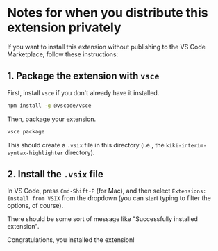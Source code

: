 # Notes for when you distribute this extension privately

If you want to install this extension without publishing to the VS Code Marketplace, follow these instructions:

## 1. Package the extension with `vsce`

First, install `vsce` if you don't already have it installed.

```sh
npm install -g @vscode/vsce
```

Then, package your extension.

```sh
vsce package
```

This should create a `.vsix` file in this directory (i.e., the `kiki-interim-syntax-highlighter` directory).

## 2. Install the `.vsix` file

In VS Code, press `Cmd-Shift-P` (for Mac), and then select `Extensions: Install from VSIX` from the dropdown (you can start typing to filter the options, of course).

There should be some sort of message like "Successfully installed extension".

Congratulations, you installed the extension!
